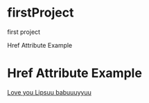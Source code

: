 # firstProject
first project 

<html>
  <head>
Href Attribute Example
  </head>
  <body>
    <h1>Href Attribute Example</h1>
    <p>
      <a href="https://www.whatsappimages.in/wp-content/uploads/2021/12/New-Free-Love-Images-Pics-Download.jpg">Love you Lipsuu babuuuyyuu</a> 
    </p>
  </body>
</html>
